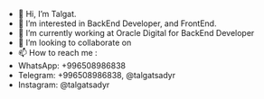 - 👋 Hi, I’m Talgat.
- 👀 I’m interested in BackEnd Developer, and FrontEnd.
- 🌱 I’m currently working at Oracle Digital for BackEnd Developer
- 💞️ I’m looking to collaborate on 
- 📫 How to reach me : 
- WhatsApp: +996508986838
- Telegram: +996508986838, @talgatsadyr
- Instagram: @talgatsadyr


